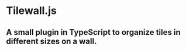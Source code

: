 # Tilewall.js #

## A small plugin in TypeScript to organize tiles in different sizes on a wall. ##
